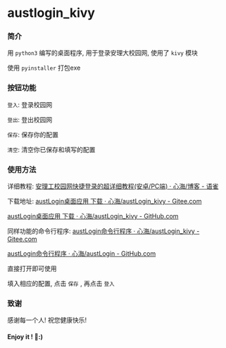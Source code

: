 # austlogin_kivy

### 简介

用 `python3` 编写的桌面程序, 用于登录安理大校园网, 使用了 `kivy` 模块

使用 `pyinstaller` 打包exe

### 按钮功能

`登入`: 登录校园网

`登出`: 登出校园网

`保存`: 保存你的配置                     

`清空`: 清空你已保存和填写的配置

### 使用方法

详细教程: [安理工校园网快捷登录的超详细教程(安卓/PC端) · 心海/博客 - 语雀](https://www.yuque.com/xinhai1/ukxtbt/zpb8yz)

下载地址: [austLogin桌面应用 下载 · 心海/austLogin_kivy - Gitee.com](https://gitee.com/xinhai1/austLogin_kivy/releases/v1.0)

  [austLogin桌面应用 下载 · 心海/austLogin_kivy - GitHub.com](https://github.com/xinhai1/austLogin_kivy/releases/v1.0)

同样功能的命令行程序: [austLogin命令行程序 · 心海/austLogin_kivy - Gitee.com](https://gitee.com/xinhai1/austLogin)

  [austLogin命令行程序 · 心海/austLogin - GitHub.com](https://github.com/xinhai1/austLogin)

直接打开即可使用

填入相应的配置, 点击 `保存` , 再点击 `登入`

### 致谢

感谢每一个人! 祝您健康快乐!



#### Enjoy it ! 🍉:)

